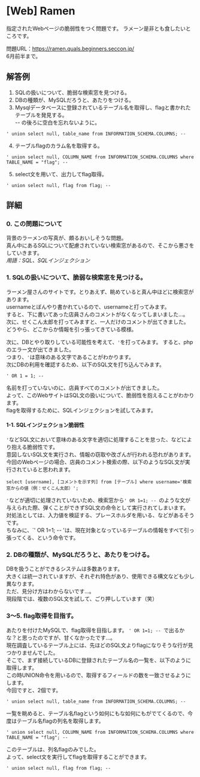 # [Web] Ramen  
指定されたWebページの脆弱性をつく問題です。
ラメーン是非とも食したいところです。

問題URL：https://ramen.quals.beginners.seccon.jp/  
6月前半まで。

## 解答例  
1. SQLの扱いについて、脆弱な検索窓を見つける。
1. DBの種類が、MySQLだろうと、あたりをつける。
1. Mysqlデータベースに登録されているテーブル名を取得し、flagと書かれたテーブルを発見する。  
-- の後ろに空白を忘れないように。
~~~
' union select null, table_name from INFORMATION_SCHEMA.COLUMNS; -- 
~~~
4. テーブルflagのカラム名を取得する。
~~~
' union select null, COLUMN_NAME from INFORMATION_SCHEMA.COLUMNS where TABLE_NAME = "flag"; -- 
~~~
5. select文を用いて、出力してflag取得。
~~~
' union select null, flag from flag; -- 
~~~

## 詳細
### 0. この問題について
背景のラーメンの写真が、頗るおいしそうな問題。  
真ん中にあるSQLについて配慮されていない検索窓があるので、そこから悪さをしていきます。  
*用語：SQL、SQLインジェクション*

### 1. SQLの扱いについて、脆弱な検索窓を見つける。
ラーメン屋さんのサイトです。とりあえず、眺めていると真ん中ほどに検索窓があります。  
usernameとぼんやり書かれているので、usernameと打ってみます。  
すると、下に書いてあった店員さんのコメントがなくなってしまいました…。  
次に、せくこん太郎を打ってみますと、一人だけのコメントが出てきました。  
どうやら、どこからか情報を引っ張ってきている模様。  

次に、DBとやり取りしている可能性を考えて、`'`を打ってみます。
すると、phpのエラー文が出てきました。  
つまり、`'`は意味のある文字であることがわかります。  
次にDBの利用を確認するため、以下のSQL文を打ち込んでみます。
~~~
' OR 1 = 1; -- 
~~~
名前を打っていないのに、店員すべてのコメントが出てきました。  
よって、このWebサイトはSQL文の扱いについて、脆弱性を抱えることがわかります。  
flagを取得するために、SQLインジェクションを試してみます。

#### 1-1. SQLインジェクション脆弱性
`'`などSQL文において意味のある文字を適切に処理することを怠った、などにより抱える脆弱性です。  
意図しないSQL文を実行され、情報の窃取や改ざんが行われる恐れがあります。  
今回のWebページの場合、店員のコメント検索の際、以下のようなSQL文が実行されていると思われます。
~~~
select [username], [コメントを示す列] from [テーブル] where username='検索窓からの値（例：せくこん太郎）';
~~~
`'`などが適切に処理されていないため、検索窓から`' OR 1=1; -- `のような文が与えられた際、弾くことができずSQL文の命令として実行されてしまいます。  
対処法としては、入力値を検証する、プレースホルダを用いる、などがあるそうです。  
ちなみに、`' OR 1=1; -- 'は、現在対象となっているテーブルの情報をすべて引っ張ってくる、という命令です。

### 2. DBの種類が、MySQLだろうと、あたりをつける。
DBを扱うことができるシステムは多数あります。  
大きくは統一されていますが、それぞれ特色があり、使用できる構文なども少し異なります。  
ただ、見分け方はわからないです…。  
現段階では、複数のSQL文を試して、ごり押ししています（笑）  

### 3～5. flag取得を目指す。
あたりを付けたMySQLで、flag取得を目指します。
`' OR 1=1; -- `で出るかな？と思ったのですが、甘くなかったです…。  
現在調査しているテーブル上には、先ほどのSQL文よりflagになりそうな行が見つかりませんでした。  
そこで、まず接続しているDBに登録されたテーブル名の一覧を、以下のように取得します。  
この時UNION命令を用いるので、取得するフィールドの数を一致させるようにします。  
今回ですと、2個です。
~~~
' union select null, table_name from INFORMATION_SCHEMA.COLUMNS; -- 
~~~
一覧を眺めると、テーブル名flagという如何にもな如何にもがでてくるので、今度はテーブル名flagの列名を取得します。
~~~
' union select null, COLUMN_NAME from INFORMATION_SCHEMA.COLUMNS where TABLE_NAME = "flag"; -- 
~~~
このテーブルは、列名flagのみでした。  
よって、select文を実行してflagを取得することができます。
~~~
' union select null, flag from flag; -- 
~~~
